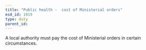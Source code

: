 ```yaml
---
title: "Public health -  cost of Ministerial orders"
esd_id: 1819
type: duty
parent_id:  
---
```


A local authority must pay the cost of Ministerial orders in certain circumstances.

